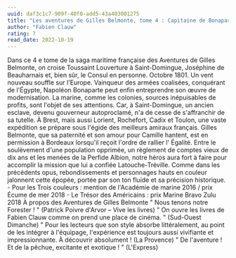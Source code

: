 ```yaml
---
uuid: daf3c1c7-909f-40f0-add5-43a403001275
title: "Les aventures de Gilles Belmonte, tome 4 : Capitaine de Bonaparte"
author: "Fabien Clauw"
rating: 7
read_date: 2022-10-19
---
```


Dans ce 4 e tome de la saga maritime française des Aventures de Gilles Belmonte, on croise Toussaint Louverture à Saint-Domingue, Joséphine de Beauharnais et, bien sûr, le Consul en personne. Octobre 1801. Un vent nouveau souffle sur l'Europe. Vainqueur des armées coalisées, conquérant de l'Égypte, Napoléon Bonaparte peut enfin entreprendre son œuvre de modernisation. La marine, comme les colonies, sources inépuisables de profits, sont l'objet de ses attentions. Car, à Saint-Domingue, un ancien esclave, devenu gouverneur autoproclamé, n'a de cesse de s'affranchir de sa tutelle. À Brest, mais aussi Lorient, Rochefort, Cadix et Toulon, une vaste expédition se prépare sous l'égide des meilleurs amiraux français. Gilles Belmonte, que sa paternité et son amour pour Camille hantent, est en permission à Bordeaux lorsqu'il reçoit l'ordre de rallier l' Égalité. Entre le soulèvement d'une population opprimée, un règlement de comptes vieux de dix ans et les menées de la Perfide Albion, notre héros aura fort à faire pour accomplir la mission que lui a confiée Latouche-Tréville. Comme dans les précédents opus, rebondissements et personnages hauts en couleur jalonnent cette épopée, portée par son ton fluide et sa précision historique. - Pour les Trois couleurs : mention de l'Académie de marine 2016 / prix Écume de mer 2018 - Le Trésor des Américains : prix Marine Bravo Zulu 2018 À propos des Aventures de Gilles Belmonte " Nous tenons notre Forester ! " (Patrick Poivre d'Arvor – Vive les livres) " On ouvre les livres de Fabien Clauw comme on prend une place de cinéma. " (Sud-Ouest Dimanche) " Pour les lecteurs que son style absorbe littéralement, au point de les intégrer à l'équipage, l'expérience est toujours aussi vivifiante et impressionnante. À découvrir absolument ! (La Provence) " De l'aventure ! Et de la pêchue, excitante et exotique ! " (L'Express)